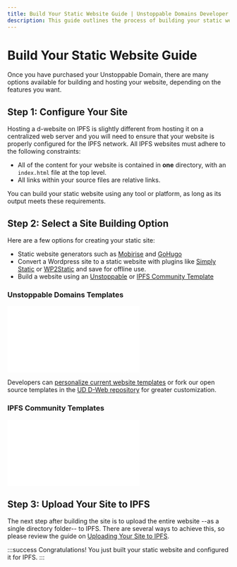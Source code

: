 ```yaml
---
title: Build Your Static Website Guide | Unstoppable Domains Developer Portal
description: This guide outlines the process of building your static website and configuring it to work with the IPFS protocol.
---
```


# Build Your Static Website Guide

Once you have purchased your Unstoppable Domain, there are many options available for building and hosting your website, depending on the features you want.

## Step 1: Configure Your Site

Hosting a d-website on IPFS is slightly different from hosting it on a centralized web server and you will need to ensure that your website is properly configured for the IPFS network. All IPFS websites must adhere to the following constraints:

* All of the content for your website is contained in **one** directory, with an `index.html` file at the top level.
* All links within your source files are relative links.

You can build your static website using any tool or platform, as long as its output meets these requirements.

## Step 2: Select a Site Building Option

Here are a few options for creating your static site:

* Static website generators such as [Mobirise](http://mobirise.com) and [GoHugo](https://gohugo.io)
* Convert a Wordpress site to a static website with plugins like [Simply Static](https://wordpress.org/plugins/simply-static) or [WP2Static](https://wp2static.com) and save for offline use.
* Build a website using an [Unstoppable](#unstoppable-domains-templates) or [IPFS Community Template](#ipfs-community-templates)

### Unstoppable Domains Templates

<embed src="/snippets/_ud-templates.md" />

Developers can [personalize current website templates](https://support.unstoppabledomains.com/support/solutions/articles/48001184627-personalize-our-templates) or fork our open source templates in the [UD D-Web repository](https://github.com/unstoppabledomains/decentralized-websites) for greater customization.

### IPFS Community Templates

<embed src="/snippets/_community-templates.md" />

## Step 3: Upload Your Site to IPFS

The next step after building the site is to upload the entire website --as a single directory folder-- to IPFS. There are several ways to achieve this, so please review the guide on [Uploading Your Site to IPFS](upload-ipfs.md).

:::success Congratulations!
You just built your static website and configured it for IPFS.
:::
